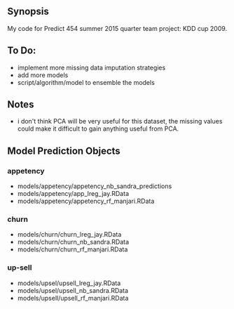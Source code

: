 ## Synopsis
My code for Predict 454 summer 2015 quarter team project: KDD cup 2009.  

## To Do:
  - implement more missing data imputation strategies
  - add more models
  - script/algorithm/model to ensemble the models  

## Notes
  - i don't think PCA will be very useful for this dataset, the missing values
    could make it difficult to gain anything useful from PCA.

## Model Prediction Objects

### appetency
  - models/appetency/appetency_nb_sandra_predictions
  - models/appetency/app_lreg_jay.RData
  - models/appetency/appetency_rf_manjari.RData

### churn
  - models/churn/churn_lreg_jay.RData
  - models/churn/churn_nb_sandra.RData
  - models/churn/churn_rf_manjari.RData

### up-sell
  - models/upsel/upsell_lreg_jay.RData
  - models/upsel/upsell_nb_sandra.RData
  - models/upsell/upsell_rf_manjari.RData
